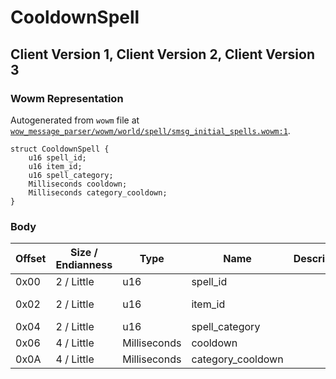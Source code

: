 # CooldownSpell

## Client Version 1, Client Version 2, Client Version 3

### Wowm Representation

Autogenerated from `wowm` file at [`wow_message_parser/wowm/world/spell/smsg_initial_spells.wowm:1`](https://github.com/gtker/wow_messages/tree/main/wow_message_parser/wowm/world/spell/smsg_initial_spells.wowm#L1).
```rust,ignore
struct CooldownSpell {
    u16 spell_id;
    u16 item_id;
    u16 spell_category;
    Milliseconds cooldown;
    Milliseconds category_cooldown;
}
```
### Body

| Offset | Size / Endianness | Type | Name | Description | Comment |
| ------ | ----------------- | ---- | ---- | ----------- | ------- |
| 0x00 | 2 / Little | u16 | spell_id |  |  |
| 0x02 | 2 / Little | u16 | item_id |  | cmangos/mangoszero: cast item id |
| 0x04 | 2 / Little | u16 | spell_category |  |  |
| 0x06 | 4 / Little | Milliseconds | cooldown |  |  |
| 0x0A | 4 / Little | Milliseconds | category_cooldown |  |  |

